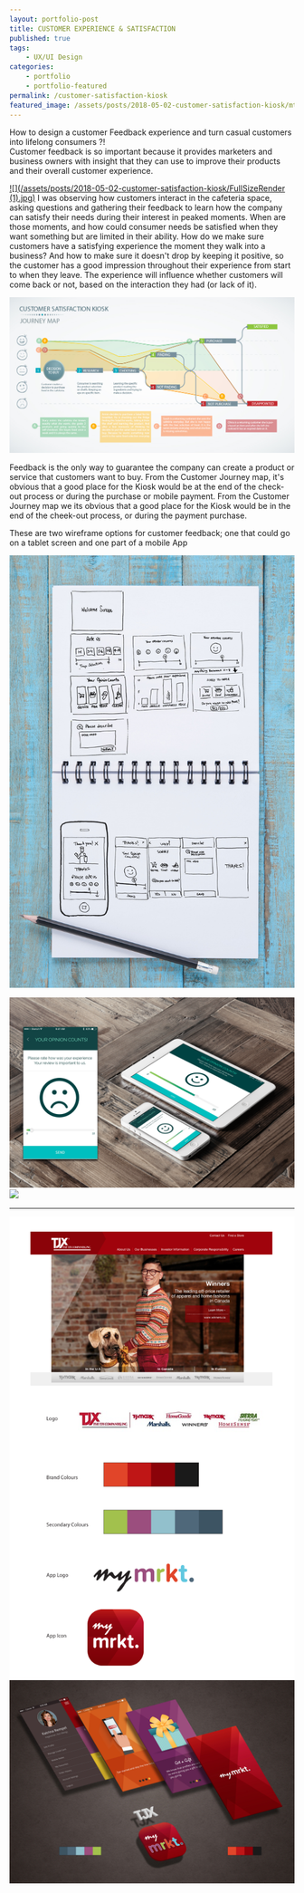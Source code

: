 ```yaml
---
layout: portfolio-post
title: CUSTOMER EXPERIENCE & SATISFACTION
published: true
tags:
    - UX/UI Design
categories:
    - portfolio
    - portfolio-featured
permalink: /customer-satisfaction-kiosk
featured_image: /assets/posts/2018-05-02-customer-satisfaction-kiosk/mtMRKT_AppMockup.jpg
---
```



How to design a customer Feedback experience and turn casual customers into lifelong consumers ?!
<br>
Customer feedback is so important because it provides marketers and business owners with insight that they can use to improve their products and their overall customer experience. 

[![](/assets/posts/2018-05-02-customer-satisfaction-kiosk/FullSizeRender (1).jpg)](#)
I was observing how customers interact in the cafeteria space, asking questions and gathering their feedback to learn how the company can satisfy their needs during their interest in peaked moments. 
When are those moments, and how could consumer needs be satisfied when they want something but are limited in their ability.
How do we make sure customers have a satisfying experience the moment they walk into a business? And how to make sure it doesn't drop by keeping it positive, so the customer has a good impression throughout their experience from start to when they leave. 
The experience will influence whether customers will come back or not, based on the interaction they had (or lack of it).

[![](/assets/posts/2018-05-02-customer-satisfaction-kiosk/CustomerSatisfaction_JourneyMap.jpg)](#)

Feedback is the only way to guarantee the company can create a product or service that customers want to buy.
From the Customer Journey map, it's obvious that a good place for the Kiosk would be at the end of the check-out process or during the purchase or mobile payment.
From the Customer Journey map we its obvious that a good place for the Kiosk would be in the end of the cheek-out process, or during the payment purchase.

These are two wireframe options for customer feedback; one that could go on a tablet screen and one part of a mobile App

[![](/assets/posts/2018-05-02-customer-satisfaction-kiosk/sketch_customer.jpg)](#)

[![](/assets/posts/2018-05-02-customer-satisfaction-kiosk/CustomerExperiance_Mock.gif)](#)
[![](/assets/posts/2018-05-02-customer-satisfaction-kiosk/CleaningReport_Mockup2.jpg)](#)



  



*****

[![](/assets/posts/2018-05-02-customer-satisfaction-kiosk/TJX_Brand.png)](#)
[![](/assets/posts/2018-05-02-customer-satisfaction-kiosk/mtMRKT_AppMockup.jpg)](#)